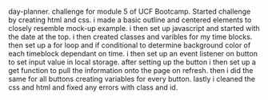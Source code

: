 day-planner.
challenge for module 5 of UCF Bootcamp.
Started challenge by creating html and css. i made a basic outline and centered elements to closely resemble mock-up example. i then set up javascript and started with the date at the top. i then created classes and varibles for my time blocks. then set up a for loop and if conditional to determine background color of each timeblock dependant on time. i then set up an event listener on button to set input value in local storage. after setting up the button i then set up a get function to pull the information onto the page on refresh. then i did the same for all buttons creating variables for every button. lastly i cleaned the css and html and fixed any errors with class and id.


